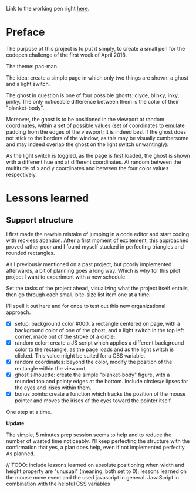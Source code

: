 Link to the working pen right [here](https://codepen.io/borntofrappe/full/YaRVoK/).

# Preface

The purpose of this project is to put it simply, to create a small pen for the codepen challenge of the first week of April 2018. 

The theme: pac-man.

The idea: create a simple page in which only two things are shown: a ghost and a light switch.

The ghost in question is one of four possible ghosts: clyde, blinky, inky, pinky. The only noticeable difference between them is the color of their "blanket-body".

Moreover, the ghost is to be positioned in the viewport at random coordinates, within a set of possible values (set of coordinates to emulate padding from the edges of the viewport; it is indeed best if the ghost does not stick to the borders of the window, as this may be visually cumbersome and may indeed overlap the ghost on the light switch unwantingly).

As the light switch is toggled, as the page is first loaded, the ghost is shown with a different hue and at different coordinates. At random between the multitude of x and y coordinates and between the four color values respectively.

# Lessons learned

## Support structure

I first made the newbie mistake of jumping in a code editor and start coding with reckless abandon. After a first moment of excitement, this approached proved rather poor and I found myself stucked in perfecting triangles and rounded rectangles. 

As I previously mentioned on a past project, but poorly implemented afterwards, a bit of planning goes a long way. Which is why for this pilot project I want to experiment with a new schedule.

Set the tasks of the project ahead, visualizing what the project itself entails, then go through each small, bite-size list item one at a time.

I'll spell it out here and for once to test out this new organizational approach.

- [x] setup: background color #000, a rectangle centered on page, with a background color of one of the ghost, and a light switch in the top left corner, made out of the stroke of a circle;
- [x] random color: create a JS script which applies a different background color to the rectangle, as the page loads and as the light switch is clicked. This value might be suited for a CSS variable.
- [x] random coordinates: beyond the color, modify the position of the rectangle within the viewport
- [x] ghost silhouette: create the simple "blanket-body" figure, with a rounded top and pointy edges at the bottom. Include circles/ellipses for the eyes and irises within them.
- [x] bonus points: create a function which tracks the position of the mouse pointer and moves the irises of the eyes toward the pointer itself.

One step at a time.

**Update**

The simple, 5 minutes prep session seems to help and to reduce the number of wasted time noticeably. I'll keep perfecting the structure with the confirmation that yes, a plan does help, even if not implemented perfectly. As planned.


// TODO: include lessons learned on absolute positioning when width and height property are "unusual" (meaning, both set to 0); lessons learned on the mouse move event and the used javascript in general. JavaScript in combination with the helpful CSS variables


